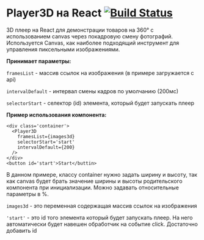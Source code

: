 # Player3D на React [![Build Status](https://travis-ci.com/NataliShip/player3D-React.svg?branch=master)](https://travis-ci.com/NataliShip/player3D-React)
3D плеер на React для демонстрации товаров на 360° с использованием canvas через покадровую смену фотографий. Используется Canvas, как наиболее подходящий инструмент для управления пиксельными изображениями.

**Принимает параметры:**

`framesList` - массив ссылок на изображения (в примере загружается с api)

`intervalDefault` - интервал смены кадров по умолчанию (200мс)

`selectorStart` - селектор (id) элемента, который будет запускать плеер

**Пример использования компонента:**
```
<div class='container'>
  <Player3D
    framesList={images3d}
    selectorStart='start'
    intervalDefault={200}
  />
</div>
<button id='start'>Start</buttin>
```
В данном примере, классу container нужно задать ширину и высоту, так как canvas будет брать значение ширины и высоты родительского компонента при инициализации. Можно задавать относительные параметры в %.

`images3d` - это переменная содержащая массив ссылок на изображения

`'start'` - это id того элемента который будет запускать плеер. На него автоматически будет навешен обработчик на событие click. Достаточно добавить id
